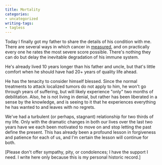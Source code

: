 ```yaml
---
title: Mortality
categories:
- uncategorized
writing-tags:
- tagless
---
```


Today I finally got my father to share the details of his condition with me.  There are several ways in which cancer in [measured][1], and on practically every one he rates the most severe score possible.  There's nothing they can do but delay the inevitable degradation of his immune system.

   [1]: http://www.prostatedisease.org/cancer/diagnosis.asp

He's already lived 10 years longer than his father and uncle, but that's little comfort when he should have had 20+ years of quality life ahead.

He has the tenacity to consider himself blessed.  Since the normal treatments to attack localized tumors do not apply to him, he won't go through years of suffering, but will likely experience "only" two months of debilitation.  Also, he is not living in denial, but rather has been liberated in a sense by the knowledge, and is seeing to it that he experiences everything he has wanted to and leaves with no regrets.

We've had a turbulent (or perhaps, stagnant) relationship for two thirds of my life.  Only with the dramatic changes in both our lives over the last two years have we each been motivated to move on and stop letting the past define the present.  This has already been a profound lesson in forgiveness and patience for each of us, and I'm certain the lesson will continue for both.

[Please don't offer sympathy, pity, or condolences; I have the support I need.  I write here only because this is my personal historic record.]
